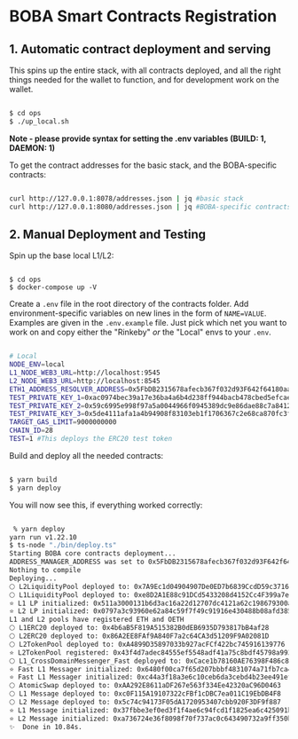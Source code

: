 # BOBA Smart Contracts Registration

## 1. Automatic contract deployment and serving

This spins up the entire stack, with all contracts deployed, and all the right things needed for the wallet to function, and for development work on the wallet.

```bash

$ cd ops
$ ./up_local.sh

```

**Note - please provide syntax for setting the .env variables (BUILD: 1, DAEMON: 1)**

To get the contract addresses for the basic stack, and the BOBA-specific contracts:

```bash

curl http://127.0.0.1:8078/addresses.json | jq #basic stack
curl http://127.0.0.1:8080/addresses.json | jq #BOBA-specific contracts

```

## 2. Manual Deployment and Testing

Spin up the base local L1/L2:

```

$ cd ops
$ docker-compose up -V

```

Create a `.env` file in the root directory of the contracts folder. Add environment-specific variables on new lines in the form of `NAME=VALUE`. Examples are given in the `.env.example` file. Just pick which net you want to work on and copy either the "Rinkeby" _or_ the "Local" envs to your `.env`.

```bash

# Local
NODE_ENV=local
L1_NODE_WEB3_URL=http://localhost:9545
L2_NODE_WEB3_URL=http://localhost:8545
ETH1_ADDRESS_RESOLVER_ADDRESS=0x5FbDB2315678afecb367f032d93F642f64180aa3
TEST_PRIVATE_KEY_1=0xac0974bec39a17e36ba4a6b4d238ff944bacb478cbed5efcae784d7bf4f2ff80
TEST_PRIVATE_KEY_2=0x59c6995e998f97a5a0044966f0945389dc9e86dae88c7a8412f4603b6b78690d
TEST_PRIVATE_KEY_3=0x5de4111afa1a4b94908f83103eb1f1706367c2e68ca870fc3fb9a804cdab365a
TARGET_GAS_LIMIT=9000000000
CHAIN_ID=28
TEST=1 #This deploys the ERC20 test token

```

Build and deploy all the needed contracts:

```bash

$ yarn build
$ yarn deploy

```

You will now see this, if everything worked correctly:

```bash

 % yarn deploy
yarn run v1.22.10
$ ts-node "./bin/deploy.ts"
Starting BOBA core contracts deployment...
ADDRESS_MANAGER_ADDRESS was set to 0x5FbDB2315678afecb367f032d93F642f64180aa3
Nothing to compile
Deploying...
🌕 L2LiquidityPool deployed to: 0x7A9Ec1d04904907De0ED7b6839CcdD59c3716AC9
🌕 L1LiquidityPool deployed to: 0xe8D2A1E88c91DCd5433208d4152Cc4F399a7e91d
⭐️ L1 LP initialized: 0x511a3000131b6d3ac16a22d12707dc4121a62c198679300a081cfa9586b32d89
⭐️ L2 LP initialized: 0x0797a3c93960e62a84c59f7f49c91916e430488b08afd38519ef9ac057eabec6
L1 and L2 pools have registered ETH and OETH
🌕 L1ERC20 deployed to: 0x4b6aB5F819A515382B0dEB6935D793817bB4af28
🌕 L2ERC20 deployed to: 0x86A2EE8FAf9A840F7a2c64CA3d51209F9A02081D
🌕 L2TokenPool deployed to: 0xA4899D35897033b927acFCf422bc745916139776
⭐️ L2TokenPool registered: 0x43f4d7adec84555ef5548adf41a75c8bdf45798a993cf4d5e42e2b31ab140d01
🌕 L1_CrossDomainMessenger_Fast deployed to: 0xCace1b78160AE76398F486c8a18044da0d66d86D
⭐️ Fast L1 Messager initialized: 0x6480f00ca7f65d207bbbf4831074a71fb7ca4b6d999aeb78fbb5fb3841938362
⭐️ Fast L1 Messager initialized: 0xc44a3f18a3e6c10ceb6da3cebd4b23ee491ef6947ab3bf05574260e3c7f8c206
🌕 AtomicSwap deployed to: 0xAA292E8611aDF267e563f334Ee42320aC96D0463
🌕 L1 Message deployed to: 0xc0F115A19107322cFBf1cDBC7ea011C19EbDB4F8
🌕 L2 Message deployed to: 0x5c74c94173F05dA1720953407cbb920F3DF9f887
⭐️ L1 Message initialized: 0x37fbbe3ef0ed3f1f4ae6c94fcd1f1825ea6c425091b038c4d4541c8760ea2c53
⭐️ L2 Message initialized: 0xa736724e36f8098f70f737ac0c643490732a9ff350bd0fc9629a6face73178a8
✨  Done in 10.84s.

```
